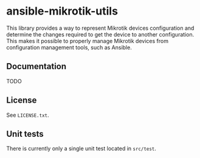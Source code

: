 ansible-mikrotik-utils
======================

This library provides a way to represent Mikrotik devices configuration and
determine the changes required to get the device to another configuration. This
makes it possible to properly manage Mikrotik devices from configuration
management tools, such as Ansible.

Documentation
-------------

TODO

License
-------

See `LICENSE.txt`.

Unit tests
----------

There is currently only a single unit test located in `src/test`.


